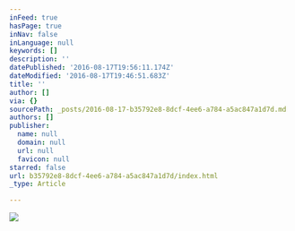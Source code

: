 ```yaml
---
inFeed: true
hasPage: true
inNav: false
inLanguage: null
keywords: []
description: ''
datePublished: '2016-08-17T19:56:11.174Z'
dateModified: '2016-08-17T19:46:51.683Z'
title: ''
author: []
via: {}
sourcePath: _posts/2016-08-17-b35792e8-8dcf-4ee6-a784-a5ac847a1d7d.md
authors: []
publisher:
  name: null
  domain: null
  url: null
  favicon: null
starred: false
url: b35792e8-8dcf-4ee6-a784-a5ac847a1d7d/index.html
_type: Article

---
```

![](https://the-grid-user-content.s3-us-west-2.amazonaws.com/45edec51-1b31-4fdf-9ef1-fee96c6d1417.jpg)